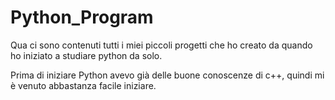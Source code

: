 # Python_Program

Qua ci sono contenuti tutti i miei piccoli
progetti che ho creato da quando ho iniziato
a studiare python da solo.

Prima di iniziare Python avevo già delle buone
conoscenze di c++, quindi mi è venuto abbastanza
facile iniziare.

